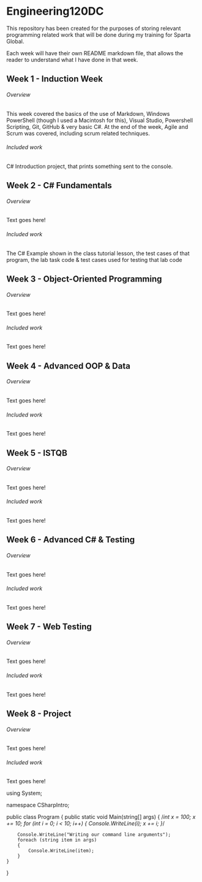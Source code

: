 # Engineering120DC

This repository has been created for the purposes of storing relevant programming related work that will be done during my training for Sparta Global.

Each week will have their own README markdown file, that allows the reader to understand what I have done in that week.

## Week 1 - Induction Week

###### Overview

This week covered the basics of the use of Markdown, Windows PowerShell (though I used a Macintosh for this), Visual Studio, Powershell Scripting, Git, GitHub & very basic C#. At the end of the week, Agile and Scrum was covered, including scrum related techniques. 

###### Included work

C# Introduction project, that prints something sent to the console.

## Week 2 - C# Fundamentals

###### Overview

Text goes here!

###### Included work

The C# Example shown in the class tutorial lesson, the test cases of that program, the lab task code & test cases used for testing that lab code

## Week 3 - Object-Oriented Programming

###### Overview

Text goes here!

###### Included work

Text goes here!

## Week 4 - Advanced OOP & Data

###### Overview

Text goes here!

###### Included work

Text goes here!

## Week 5 - ISTQB

###### Overview

Text goes here!

###### Included work

Text goes here!

## Week 6 - Advanced C# & Testing

###### Overview

Text goes here!

###### Included work

Text goes here!

## Week 7 - Web Testing

###### Overview

Text goes here! 

###### Included work

Text goes here!

## Week 8 - Project

###### Overview

Text goes here!

###### Included work

Text goes here!

using System;

namespace CSharpIntro;

public class Program
{
    public static void Main(string[] args)
    {
        /*int x = 100;
        x += 10;
        for (int i = 0; i < 10; i++)
        {
            Console.WriteLine(i);
            x += i;
        }*/

        Console.WriteLine("Writing our command line arguments");
        foreach (string item in args)
        {
            Console.WriteLine(item);
        }
    }
}


